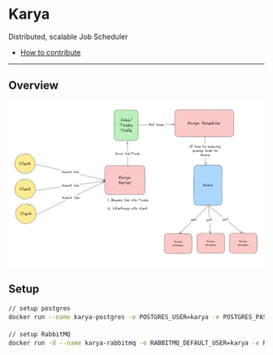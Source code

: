 # Karya

Distributed, scalable Job Scheduler

- [How to contribute](./CONTRIBUTING.md)

---

## Overview

![overview.png](./docs/media/overiew.png)

## Setup

```bash
// setup postgres
docker run --name karya-postgres -e POSTGRES_USER=karya -e POSTGRES_PASSWORD=karya -e POSTGRES_DB=karya -p 5432:5432 -d postgres

// setup RabbitMQ
docker run -d --name karya-rabbitmq -e RABBITMQ_DEFAULT_USER=karya -e RABBITMQ_DEFAULT_PASS=karya -e RABBITMQ_DEFAULT_VHOST=/ -p 5672:5672 -p 15672:15672 rabbitmq:management
```
